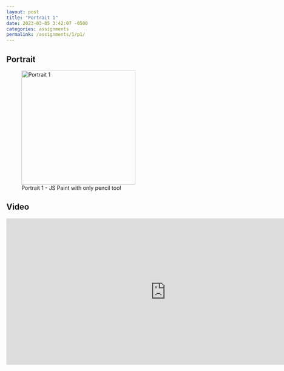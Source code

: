 ```yaml
---
layout: post
title: "Portrait 1"
date: 2023-03-05 3:42:07 -0500
categories: assignments
permalink: /assignments/1/p1/
---
```


## Portrait

<figure>
  <img src="{{ site.baseurl }}/assets/images/a1/portrait1.png" alt="Portrait 1" width="300px">
  <figcaption>Portrait 1 - JS Paint with only pencil tool</figcaption>
</figure>

## Video

<iframe width="840" height="385" src="https://www.youtube.com/embed/5-QApHL1zqw" title="p1" frameborder="0" allow="accelerometer; autoplay; clipboard-write; encrypted-media; gyroscope; picture-in-picture; web-share" allowfullscreen></iframe>

